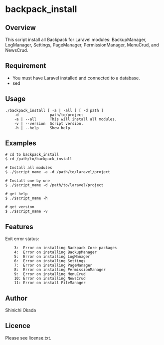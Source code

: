 # backpack_install

## Overview

This script install all Backpack for Laravel modules:
BackupManager, LogManager, Settings, PageManager, PermissionManager, MenuCrud, and NewsCrud.

## Requirement

- You must have Laravel installed and connected to a database.
- sed

## Usage

```terminal
./backpack_install [ -a | -all ] [ -d path ]
    -d              path/to/project
    -a | --all      This will install all modules.
    -v | --version  Script version.
    -h | --help     Show help.
```

## Examples

```terminal
# cd to backpack_install
$ cd /path/to/backpack_install

# Install all modules
$ ./$script_name -a -d /path/to/laravel/project

# Install one by one
$ ./$script_name -d /path/to/laravel/project

# get help
$ ./$script_name -h

# get version
$ ./$script_name -v

```

## Features

Exit error status:

```
    3:  Error on installing Backpack Core packages
    4:  Error on installing BackupManager
    5:  Error on installing LogManager
    6:  Error on installing Settings
    7:  Error on installing PageManager
    8:  Error on installing PermissionManager
    9:  Error on installing MenuCrud
    10: Error on installing NewsCrud
    11: Error on install FileManager
```

## Author

Shinichi Okada

## Licence

Please see license.txt.

